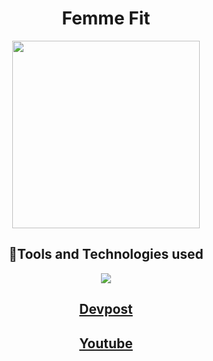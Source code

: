 <div align='center'>
  <h1>Femme Fit</h1>
  <img src = "https://github.com/vaishnavi-3969/Femme-Fit-TechTogether-Digital/assets/80088403/a2ed0705-9b4e-481d-bae8-7fabb21cacab" width='300'/>
  <h2>🌟Tools and Technologies used</h2>
     <img src="https://skillicons.dev/icons?i=github,git,react,tailwind,html,css,js,vscode,auth0"/>
  <h2><a href="https://devpost.com/software/the-pink-app">Devpost</a></h2>
  <h2><a href="https://www.youtube.com/watch?v=SYkC9GqbspY&t=71s">Youtube</a></h2>
</div>
